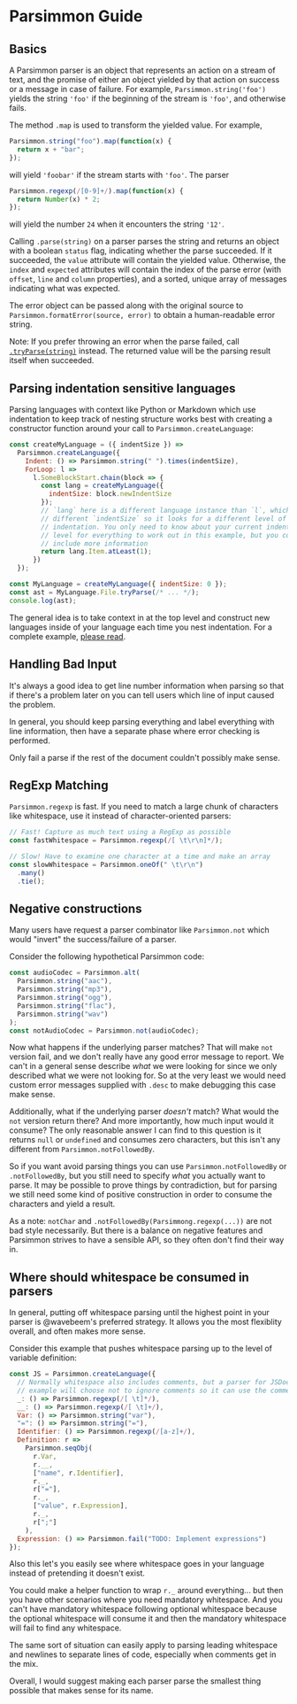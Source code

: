 # Parsimmon Guide

## Basics

A Parsimmon parser is an object that represents an action on a stream of text, and the promise of either an object yielded by that action on success or a message in case of failure. For example, `Parsimmon.string('foo')` yields the string `'foo'` if the beginning of the stream is `'foo'`, and otherwise fails.

The method `.map` is used to transform the yielded value. For example,

```javascript
Parsimmon.string("foo").map(function(x) {
  return x + "bar";
});
```

will yield `'foobar'` if the stream starts with `'foo'`. The parser

```javascript
Parsimmon.regexp(/[0-9]+/).map(function(x) {
  return Number(x) * 2;
});
```

will yield the number `24` when it encounters the string `'12'`.

Calling `.parse(string)` on a parser parses the string and returns an object with a boolean `status` flag, indicating whether the parse succeeded. If it succeeded, the `value` attribute will contain the yielded value. Otherwise, the `index` and `expected` attributes will contain the index of the parse error (with `offset`, `line` and `column` properties), and a sorted, unique array of messages indicating what was expected.

The error object can be passed along with the original source to `Parsimmon.formatError(source, error)` to obtain a human-readable error string.

Note: If you prefer throwing an error when the parse failed, call [`.tryParse(string)`](API.md#parsertryparseinput) instead. The returned value will be the parsing result itself when succeeded.

## Parsing indentation sensitive languages

Parsing languages with context like Python or Markdown which use indentation to keep track of nesting structure works best with creating a constructor function around your call to `Parsimmon.createLanguage`:

```js
const createMyLanguage = ({ indentSize }) =>
  Parsimmon.createLanguage({
    Indent: () => Parsimmon.string(" ").times(indentSize),
    ForLoop: l =>
      l.SomeBlockStart.chain(block => {
        const lang = createMyLanguage({
          indentSize: block.newIndentSize
        });
        // `lang` here is a different language instance than `l`, which has a
        // different `indentSize` so it looks for a different level of
        // indentation. You only need to know about your current indentation
        // level for everything to work out in this example, but you could
        // include more information
        return lang.Item.atLeast(1);
      })
  });

const MyLanguage = createMyLanguage({ indentSize: 0 });
const ast = MyLanguage.File.tryParse(/* ... */);
console.log(ast);
```

The general idea is to take context in at the top level and construct new languages inside of your language each time you nest indentation. For a complete example, [please read](examples/python-ish.js).

## Handling Bad Input

It's always a good idea to get line number information when parsing so that if there's a problem later on you can tell users which line of input caused the problem.

In general, you should keep parsing everything and label everything with line information, then have a separate phase where error checking is performed.

Only fail a parse if the rest of the document couldn't possibly make sense.

## RegExp Matching

`Parsimmon.regexp` is fast. If you need to match a large chunk of characters like whitespace, use it instead of character-oriented parsers:

```js
// Fast! Capture as much text using a RegExp as possible
const fastWhitespace = Parsimmon.regexp(/[ \t\r\n]*/);

// Slow! Have to examine one character at a time and make an array
const slowWhitespace = Parsimmon.oneOf(" \t\r\n")
  .many()
  .tie();
```

## Negative constructions

Many users have request a parser combinator like `Parsimmon.not` which would "invert" the success/failure of a parser.

Consider the following hypothetical Parsimmon code:

```js
const audioCodec = Parsimmon.alt(
  Parsimmon.string("aac"),
  Parsimmon.string("mp3"),
  Parsimmon.string("ogg"),
  Parsimmon.string("flac"),
  Parsimmon.string("wav")
);
const notAudioCodec = Parsimmon.not(audioCodec);
```

Now what happens if the underlying parser matches? That will make `not` version fail, and we don't really have any good error message to report. We can't in a general sense describe _what_ we were looking for since we only described what we were not looking for. So at the very least we would need custom error messages supplied with `.desc` to make debugging this case make sense.

Additionally, what if the underlying parser _doesn't_ match? What would the `not` version return there? And more importantly, how much input would it consume? The only reasonable answer I can find to this question is it returns `null` or `undefined` and consumes zero characters, but this isn't any different from `Parsimmon.notFollowedBy`.

So if you want avoid parsing things you can use `Parsimmon.notFollowedBy` or `.notFollowedBy`, but you still need to specify _what_ you actually want to parse. It may be possible to prove things by contradiction, but for parsing we still need some kind of positive construction in order to consume the characters and yield a result.

As a note: `notChar` and `.notFollowedBy(Parsimmong.regexp(...))` are not bad style necessarily. But there is a balance on negative features and Parsimmon strives to have a sensible API, so they often don't find their way in.

## Where should whitespace be consumed in parsers

In general, putting off whitespace parsing until the highest point in your parser is @wavebeem's preferred strategy. It allows you the most flexiblity overall, and often makes more sense.

Consider this example that pushes whitespace parsing up to the level of variable definition:

```js
const JS = Parsimmon.createLanguage({
  // Normally whitespace also includes comments, but a parser for JSDoc for
  // example will choose not to ignore comments so it can use the comments.
  _: () => Parsimmon.regexp(/[ \t]*/),
  __: () => Parsimmon.regexp(/[ \t]+/),
  Var: () => Parsimmon.string("var"),
  "=": () => Parsimmon.string("="),
  Identifier: () => Parsimmon.regexp(/[a-z]+/),
  Definition: r =>
    Parsimmon.seqObj(
      r.Var,
      r.__,
      ["name", r.Identifier],
      r._,
      r["="],
      r._,
      ["value", r.Expression],
      r._,
      r[";"]
    ),
  Expression: () => Parsimmon.fail("TODO: Implement expressions")
});
```

Also this let's you easily see where whitespace goes in your language instead of pretending it doesn't exist.

You could make a helper function to wrap `r._` around everything... but then you have other scenarios where you need mandatory whitespace. And you can't have mandatory whitespace following optional whitespace because the optional whitespace will consume it and then the mandatory whitespace will fail to find any whitespace.

The same sort of situation can easily apply to parsing leading whitespace and newlines to separate lines of code, especially when comments get in the mix.

Overall, I would suggest making each parser parse the smallest thing possible that makes sense for its name.
